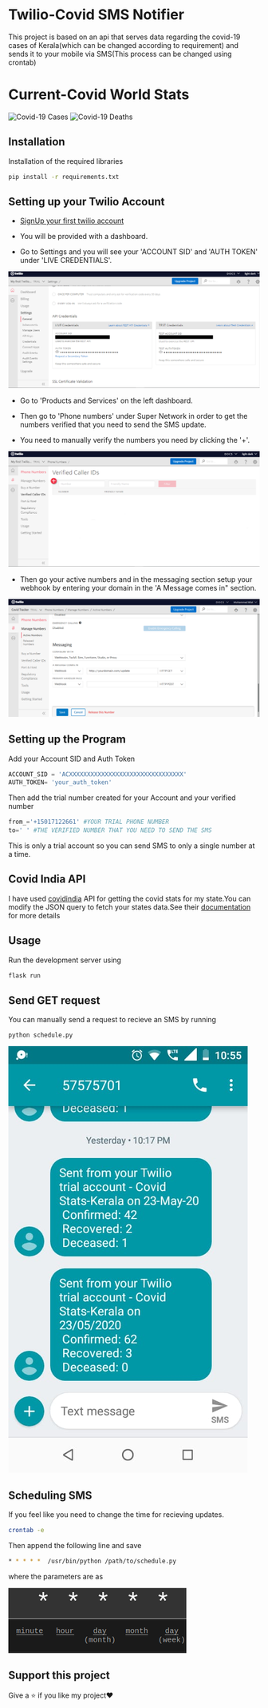 # Twilio-Covid SMS Notifier

This project is based on an api that serves data regarding the covid-19 cases of Kerala(which can be changed according to requirement) and sends it to your mobile via SMS(This process can be changed using crontab)

# Current-Covid World Stats

![Covid-19 Cases](https://covid19-badges.herokuapp.com/confirmed/latest)  ![Covid-19 Deaths](https://covid19-badges.herokuapp.com/deaths/latest)

## Installation
Installation of the required libraries
```bash
pip install -r requirements.txt
```
## Setting up your Twilio Account
* [SignUp your first twilio account](https://www.twilio.com/try-twilio)   

* You will be provided with a dashboard.

* Go to Settings and you will see your 'ACCOUNT SID' and 'AUTH TOKEN' under 'LIVE CREDENTIALS'.

![Verified Number](/img/img2.png)

* Go to 'Products and Services' on the left dashboard.

* Then go to 'Phone numbers' under Super Network in order to get the numbers verified that you need to send the SMS update.<br />
* You need to manually verify the numbers you need by clicking the '+'.<br />

![Verified Number](/img/img1.png)

* Then go your active numbers and in the messaging section setup your webhook by entering your domain in the 'A Message comes in" section.

![Webhook](/img/img3.png)

## Setting up the Program

Add your Account SID and Auth Token
```python
ACCOUNT_SID = 'ACXXXXXXXXXXXXXXXXXXXXXXXXXXXXXXXX'
AUTH_TOKEN= 'your_auth_token' 
```
Then add the trial number created for your Account and your verified number
```python
from_='+15017122661' #YOUR TRIAL PHONE NUMBER
to=' ' #THE VERIFIED NUMBER THAT YOU NEED TO SEND THE SMS
```
This is only a trial account so you can send SMS to only a single number at a time.

## Covid India API

I have used [covidindia](https://github.com/covid19india/api) API for getting the covid stats for my state.You can modify the JSON query to fetch your states data.See their [documentation](https://github.com/covid19india/api/blob/master/README.md) for more details

## Usage
Run the development server using 
```python
flask run
```
## Send GET request
You can manually send a request to recieve an SMS by running

```python
python schedule.py
```

![SMS](/img/sms.jpeg)




## Scheduling SMS
If you feel like you need to change the time for recieving updates. 
 
```bash
crontab -e
```
Then append the following line and save
```bash
* * * * *  /usr/bin/python /path/to/schedule.py
```
where the parameters are as 

![param](/img/param.png)

## Support this project

Give a ⭐ if you like my project❤️


 

